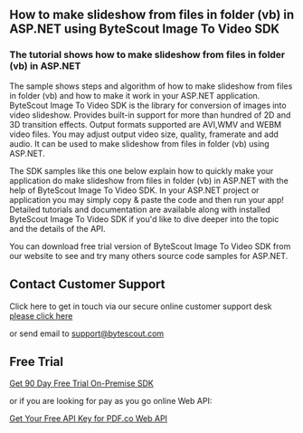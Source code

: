 ## How to make slideshow from files in folder (vb) in ASP.NET using ByteScout Image To Video SDK

### The tutorial shows how to make slideshow from files in folder (vb) in ASP.NET

The sample shows steps and algorithm of how to make slideshow from files in folder (vb) and how to make it work in your ASP.NET application. ByteScout Image To Video SDK is the library for conversion of images into video slideshow. Provides built-in support for more than hundred of 2D and 3D transition effects. Output formats supported are AVI,WMV and WEBM video files. You may adjust output video size, quality, framerate and add audio. It can be used to make slideshow from files in folder (vb) using ASP.NET.

The SDK samples like this one below explain how to quickly make your application do make slideshow from files in folder (vb) in ASP.NET with the help of ByteScout Image To Video SDK. In your ASP.NET project or application you may simply copy & paste the code and then run your app! Detailed tutorials and documentation are available along with installed ByteScout Image To Video SDK if you'd like to dive deeper into the topic and the details of the API.

You can download free trial version of ByteScout Image To Video SDK from our website to see and try many others source code samples for ASP.NET.

## Contact Customer Support

Click here to get in touch via our secure online customer support desk [please click here](https://bytescout.zendesk.com/hc/en-us/requests/new?subject=ByteScout%20Image%20To%20Video%20SDK%20Question)

or send email to [support@bytescout.com](mailto:support@bytescout.com?subject=ByteScout%20Image%20To%20Video%20SDK%20Question) 

## Free Trial

[Get 90 Day Free Trial On-Premise SDK](https://bytescout.com/download/web-installer?utm_source=github-readme)

or if you are looking for pay as you go online Web API:

[Get Your Free API Key for PDF.co Web API](https://pdf.co/documentation/api?utm_source=github-readme)